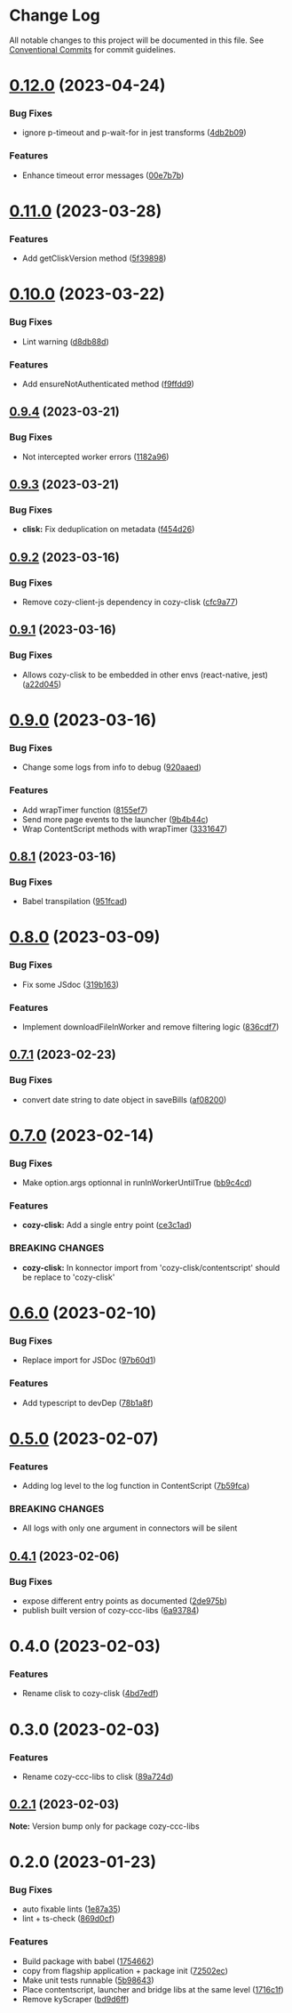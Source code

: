 # Change Log

All notable changes to this project will be documented in this file.
See [Conventional Commits](https://conventionalcommits.org) for commit guidelines.

# [0.12.0](https://github.com/konnectors/libs/compare/cozy-clisk@0.11.0...cozy-clisk@0.12.0) (2023-04-24)


### Bug Fixes

* ignore p-timeout and p-wait-for in jest transforms ([4db2b09](https://github.com/konnectors/libs/commit/4db2b091e6f828faf22b59cc6088e0f30e867106))


### Features

* Enhance timeout error messages ([00e7b7b](https://github.com/konnectors/libs/commit/00e7b7b76bd7742f742d0dbf0f8e763843479b51))





# [0.11.0](https://github.com/konnectors/libs/compare/cozy-clisk@0.10.0...cozy-clisk@0.11.0) (2023-03-28)


### Features

* Add getCliskVersion method ([5f39898](https://github.com/konnectors/libs/commit/5f398989a487525413659e80807b75f12b6aa4f6))





# [0.10.0](https://github.com/konnectors/libs/compare/cozy-clisk@0.9.4...cozy-clisk@0.10.0) (2023-03-22)


### Bug Fixes

* Lint warning ([d8db88d](https://github.com/konnectors/libs/commit/d8db88d17c851685ba58a59832df2c3dbf55b3f5))


### Features

* Add ensureNotAuthenticated method ([f9ffdd9](https://github.com/konnectors/libs/commit/f9ffdd95d7552d4317f2f147767e6294500d4638))





## [0.9.4](https://github.com/konnectors/libs/compare/cozy-clisk@0.9.3...cozy-clisk@0.9.4) (2023-03-21)


### Bug Fixes

* Not intercepted worker errors ([1182a96](https://github.com/konnectors/libs/commit/1182a96bda4bf157a326ea779ff2ab5f8da3c2f5))





## [0.9.3](https://github.com/konnectors/libs/compare/cozy-clisk@0.9.2...cozy-clisk@0.9.3) (2023-03-21)


### Bug Fixes

* **clisk:** Fix deduplication on metadata ([f454d26](https://github.com/konnectors/libs/commit/f454d26ec08118f05c3c7088e4788795a5363ea1))





## [0.9.2](https://github.com/konnectors/libs/compare/cozy-clisk@0.9.1...cozy-clisk@0.9.2) (2023-03-16)


### Bug Fixes

* Remove cozy-client-js dependency in cozy-clisk ([cfc9a77](https://github.com/konnectors/libs/commit/cfc9a77072c537b6176ddaa21396dee3b76b48a6))





## [0.9.1](https://github.com/konnectors/libs/compare/cozy-clisk@0.9.0...cozy-clisk@0.9.1) (2023-03-16)


### Bug Fixes

* Allows cozy-clisk to be embedded in other envs (react-native, jest) ([a22d045](https://github.com/konnectors/libs/commit/a22d045e3e877d0fd840c31041389586dd5c369c))





# [0.9.0](https://github.com/konnectors/libs/compare/cozy-clisk@0.8.1...cozy-clisk@0.9.0) (2023-03-16)


### Bug Fixes

* Change some logs from info to debug ([920aaed](https://github.com/konnectors/libs/commit/920aaed1620ffff0b1702d186a40ff83e306a61d))


### Features

* Add wrapTimer function ([8155ef7](https://github.com/konnectors/libs/commit/8155ef7fcbd6894cf127100ec8a8dc7c21f4f71a))
* Send more page events to the launcher ([9b4b44c](https://github.com/konnectors/libs/commit/9b4b44cdc5ff6afdea0bde8f9d04a1d1bade5e62))
* Wrap ContentScript methods with wrapTimer ([3331647](https://github.com/konnectors/libs/commit/33316473f021443ad5564f5db645d625341e02f7))





## [0.8.1](https://github.com/konnectors/libs/compare/cozy-clisk@0.8.0...cozy-clisk@0.8.1) (2023-03-16)


### Bug Fixes

* Babel transpilation ([951fcad](https://github.com/konnectors/libs/commit/951fcad16fa81c75ea826ac2171432e340572647))





# [0.8.0](https://github.com/konnectors/libs/compare/cozy-clisk@0.7.1...cozy-clisk@0.8.0) (2023-03-09)


### Bug Fixes

* Fix some JSdoc ([319b163](https://github.com/konnectors/libs/commit/319b163daad6cca5a7eba250a799b4c10a25f652))


### Features

* Implement downloadFileInWorker and remove filtering logic ([836cdf7](https://github.com/konnectors/libs/commit/836cdf737bf25ab373f283dce3ff6caabe444626))





## [0.7.1](https://github.com/konnectors/libs/compare/cozy-clisk@0.7.0...cozy-clisk@0.7.1) (2023-02-23)


### Bug Fixes

* convert date string to date object in saveBills ([af08200](https://github.com/konnectors/libs/commit/af0820051a5dddf5ea8d9d26fd5a5345ad61cbad))





# [0.7.0](https://github.com/konnectors/libs/compare/cozy-clisk@0.6.0...cozy-clisk@0.7.0) (2023-02-14)


### Bug Fixes

* Make option.args optionnal in runInWorkerUntilTrue ([bb9c4cd](https://github.com/konnectors/libs/commit/bb9c4cdf5d2d138ff27ad084a1de946d44b5bd24))


### Features

* **cozy-clisk:** Add a single entry point ([ce3c1ad](https://github.com/konnectors/libs/commit/ce3c1ad70ab567fa59c66ea7b105b017bd135c1a))


### BREAKING CHANGES

* **cozy-clisk:** In konnector import from 'cozy-clisk/contentscript' should be replace to 'cozy-clisk'





# [0.6.0](https://github.com/konnectors/libs/compare/cozy-clisk@0.5.0...cozy-clisk@0.6.0) (2023-02-10)


### Bug Fixes

* Replace import for JSDoc ([97b60d1](https://github.com/konnectors/libs/commit/97b60d1adf5eef38fbbb34a15741272f1125ba61))


### Features

* Add typescript to devDep ([78b1a8f](https://github.com/konnectors/libs/commit/78b1a8f5bce297012312bf2ac234e4c2f21ac04b))





# [0.5.0](https://github.com/konnectors/libs/compare/cozy-clisk@0.4.1...cozy-clisk@0.5.0) (2023-02-07)


### Features

* Adding log level to the log function in ContentScript ([7b59fca](https://github.com/konnectors/libs/commit/7b59fcaf2a9e246ca0a5ab22300006d7a85950ee))


### BREAKING CHANGES

* All logs with only one argument in connectors will be silent





## [0.4.1](https://github.com/konnectors/libs/compare/cozy-clisk@0.4.0...cozy-clisk@0.4.1) (2023-02-06)


### Bug Fixes

* expose different entry points as documented ([2de975b](https://github.com/konnectors/libs/commit/2de975be091e50e4c3556df58fb3d13dbfcbf180))
* publish built version of cozy-ccc-libs ([6a93784](https://github.com/konnectors/libs/commit/6a93784c9efc3dc7c5627a032658a7846dfc3392))





# 0.4.0 (2023-02-03)


### Features

* Rename clisk to cozy-clisk ([4bd7edf](https://github.com/konnectors/libs/commit/4bd7edf6462ed759b37ee73a0db6bdf309dbe7b9))





# 0.3.0 (2023-02-03)


### Features

* Rename cozy-ccc-libs to clisk ([89a724d](https://github.com/konnectors/libs/commit/89a724d27d701ba7fdd320a11794179dd98c869a))





## [0.2.1](https://github.com/konnectors/libs/compare/cozy-ccc-libs@0.2.0...cozy-ccc-libs@0.2.1) (2023-02-03)

**Note:** Version bump only for package cozy-ccc-libs





# 0.2.0 (2023-01-23)


### Bug Fixes

* auto fixable lints ([1e87a35](https://github.com/konnectors/libs/commit/1e87a356b7e2100568a2b9361e72eeca1425b87c))
* lint + ts-check ([869d0cf](https://github.com/konnectors/libs/commit/869d0cfb4be815f98b87a524cf9a06999996785c))


### Features

* Build package with babel ([1754662](https://github.com/konnectors/libs/commit/1754662e0fd403e1abf95ff4354dab8bfacda324))
* copy from flagship application + package init ([72502ec](https://github.com/konnectors/libs/commit/72502ec55a9d26f091531348245276010d7092b3))
* Make unit tests runnable ([5b98643](https://github.com/konnectors/libs/commit/5b98643b859577104d4d9f938223a96e83e365e8))
* Place contentscript, launcher and bridge libs at the same level ([1716c1f](https://github.com/konnectors/libs/commit/1716c1fcfc6c7a895ef97ae47f7fd4e130c939d2))
* Remove kyScraper ([bd9d6ff](https://github.com/konnectors/libs/commit/bd9d6ffa7950793bfea3f5ea9d087634f52cf5dd))
